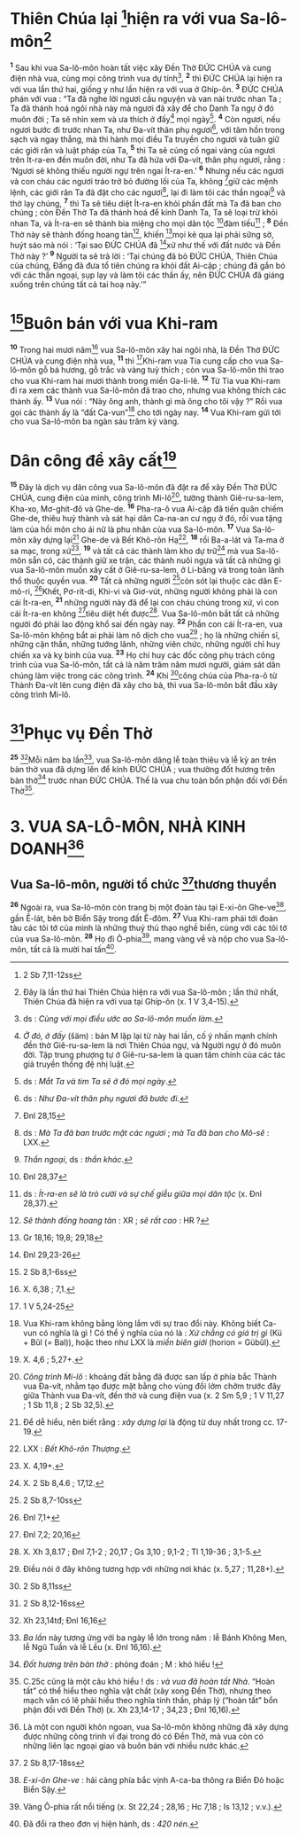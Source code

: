 # Thiên Chúa lại [^1*]hiện ra với vua Sa-lô-môn[^1]
<sup><b>1</b></sup> Sau khi vua Sa-lô-môn hoàn tất việc xây Đền Thờ ĐỨC CHÚA và cung điện nhà vua, cùng mọi công trình vua dự tính[^2], <sup><b>2</b></sup> thì ĐỨC CHÚA lại hiện ra với vua lần thứ hai, giống y như lần hiện ra với vua ở Ghíp-ôn. <sup><b>3</b></sup> ĐỨC CHÚA phán với vua : “Ta đã nghe lời ngươi cầu nguyện và van nài trước nhan Ta ; Ta đã thánh hoá ngôi nhà này mà ngươi đã xây để cho Danh Ta ngự ở đó muôn đời ; Ta sẽ nhìn xem và ưa thích ở đấy[^3] mọi ngày[^4]. <sup><b>4</b></sup> Còn ngươi, nếu ngươi bước đi trước nhan Ta, như Đa-vít thân phụ ngươi[^5], với tâm hồn trong sạch và ngay thẳng, mà thi hành mọi điều Ta truyền cho ngươi và tuân giữ các giới răn và luật pháp của Ta, <sup><b>5</b></sup> thì Ta sẽ củng cố ngai vàng của ngươi trên Ít-ra-en đến muôn đời, như Ta đã hứa với Đa-vít, thân phụ ngươi, rằng : ‘Ngươi sẽ không thiếu người ngự trên ngai Ít-ra-en.’ <sup><b>6</b></sup> Nhưng nếu các ngươi và con cháu các ngươi tráo trở bỏ đường lối của Ta, không [^2*]giữ các mệnh lệnh, các giới răn Ta đã đặt cho các ngươi[^6], lại đi làm tôi các thần ngoại[^7] và thờ lạy chúng, <sup><b>7</b></sup> thì Ta sẽ tiêu diệt Ít-ra-en khỏi phần đất mà Ta đã ban cho chúng ; còn Đền Thờ Ta đã thánh hoá để kính Danh Ta, Ta sẽ loại trừ khỏi nhan Ta, và Ít-ra-en sẽ thành bia miệng cho mọi dân tộc [^3*]đàm tiếu[^8] ; <sup><b>8</b></sup> Đền Thờ này sẽ thành đống hoang tàn[^9], khiến [^4*]mọi kẻ qua lại phải sững sờ, huýt sáo mà nói : ‘Tại sao ĐỨC CHÚA đã [^5*]xử như thế với đất nước và Đền Thờ này ?’ <sup><b>9</b></sup> Người ta sẽ trả lời : ‘Tại chúng đã bỏ ĐỨC CHÚA, Thiên Chúa của chúng, Đấng đã đưa tổ tiên chúng ra khỏi đất Ai-cập ; chúng đã gắn bó với các thần ngoại, sụp lạy và làm tôi các thần ấy, nên ĐỨC CHÚA đã giáng xuống trên chúng tất cả tai hoạ này.’”

# [^6*]Buôn bán với vua Khi-ram
<sup><b>10</b></sup> Trong hai mươi năm[^10] vua Sa-lô-môn xây hai ngôi nhà, là Đền Thờ ĐỨC CHÚA và cung điện nhà vua, <sup><b>11</b></sup> thì [^7*]Khi-ram vua Tia cung cấp cho vua Sa-lô-môn gỗ bá hương, gỗ trắc và vàng tuỳ thích ; còn vua Sa-lô-môn thì trao cho vua Khi-ram hai mươi thành trong miền Ga-li-lê. <sup><b>12</b></sup> Từ Tia vua Khi-ram đi ra xem các thành vua Sa-lô-môn đã trao cho, nhưng vua không thích các thành ấy. <sup><b>13</b></sup> Vua nói : “Này ông anh, thành gì mà ông cho tôi vậy ?” Rồi vua gọi các thành ấy là “đất Ca-vun”[^11] cho tới ngày nay. <sup><b>14</b></sup> Vua Khi-ram gửi tới cho vua Sa-lô-môn ba ngàn sáu trăm ký vàng.

# Dân công để xây cất[^12]
<sup><b>15</b></sup> Đây là dịch vụ dân công vua Sa-lô-môn đã đặt ra để xây Đền Thờ ĐỨC CHÚA, cung điện của mình, công trình Mi-lô[^13], tường thành Giê-ru-sa-lem, Kha-xo, Mơ-ghít-đô và Ghe-de. <sup><b>16</b></sup> Pha-ra-ô vua Ai-cập đã tiến quân chiếm Ghe-de, thiêu huỷ thành và sát hại dân Ca-na-an cư ngụ ở đó, rồi vua tặng làm của hồi môn cho ái nữ là phu nhân của vua Sa-lô-môn. <sup><b>17</b></sup> Vua Sa-lô-môn xây dựng lại[^14] Ghe-de và Bết Khô-rôn Hạ[^15], <sup><b>18</b></sup> rồi Ba-a-lát và Ta-ma ở sa mạc, trong xứ[^16], <sup><b>19</b></sup> và tất cả các thành làm kho dự trữ[^17] mà vua Sa-lô-môn sẵn có, các thành giữ xe trận, các thành nuôi ngựa và tất cả những gì vua Sa-lô-môn muốn xây cất ở Giê-ru-sa-lem, ở Li-băng và trong toàn lãnh thổ thuộc quyền vua. <sup><b>20</b></sup> Tất cả những người [^8*]còn sót lại thuộc các dân E-mô-ri, [^9*]Khết, Pơ-rít-di, Khi-vi và Giơ-vút, những người không phải là con cái Ít-ra-en, <sup><b>21</b></sup> những người này đã để lại con cháu chúng trong xứ, vì con cái Ít-ra-en không [^10*]tiêu diệt hết được[^18]. Vua Sa-lô-môn bắt tất cả những người đó phải lao động khổ sai đến ngày nay. <sup><b>22</b></sup> Phần con cái Ít-ra-en, vua Sa-lô-môn không bắt ai phải làm nô dịch cho vua[^19] ; họ là những chiến sĩ, những cận thần, những tướng lãnh, những viên chức, những người chỉ huy chiến xa và kỵ binh của vua. <sup><b>23</b></sup> Họ chỉ huy các đốc công phụ trách công trình của vua Sa-lô-môn, tất cả là năm trăm năm mươi người, giám sát dân chúng làm việc trong các công trình. <sup><b>24</b></sup> Khi [^11*]công chúa của Pha-ra-ô từ Thành Đa-vít lên cung điện đã xây cho bà, thì vua Sa-lô-môn bắt đầu xây công trình Mi-lô.

# [^12*]Phục vụ Đền Thờ
<sup><b>25</b></sup> [^13*]Mỗi năm ba lần[^20], vua Sa-lô-môn dâng lễ toàn thiêu và lễ kỳ an trên bàn thờ vua đã dựng lên để kính ĐỨC CHÚA ; vua thường đốt hương trên bàn thờ[^21] trước nhan ĐỨC CHÚA. Thế là vua chu toàn bổn phận đối với Đền Thờ[^22].

# 3. VUA SA-LÔ-MÔN, NHÀ KINH DOANH[^23]
## Vua Sa-lô-môn, người tổ chức [^14*]thương thuyền
<sup><b>26</b></sup> Ngoài ra, vua Sa-lô-môn còn trang bị một đoàn tàu tại E-xi-ôn Ghe-ve[^24], gần Ê-lát, bên bờ Biển Sậy trong đất Ê-đôm. <sup><b>27</b></sup> Vua Khi-ram phái tới đoàn tàu các tôi tớ của mình là những thuỷ thủ thạo nghề biển, cùng với các tôi tớ của vua Sa-lô-môn. <sup><b>28</b></sup> Họ đi Ô-phia[^25], mang vàng về và nộp cho vua Sa-lô-môn, tất cả là mười hai tấn[^26].

[^1]: Đây là lần thứ hai Thiên Chúa hiện ra với vua Sa-lô-môn ; lần thứ nhất, Thiên Chúa đã hiện ra với vua tại Ghíp-ôn (x. 1 V 3,4-15).
[^2]: ds : <i>Cùng với mọi điều ước ao Sa-lô-môn muốn làm</i>.
[^3]: <i>Ở đó, ở đấy</i> (<span class="hebrew-translit">šäm</span>) : bản M lặp lại từ này hai lần, cố ý nhấn mạnh chính đền thờ Giê-ru-sa-lem là nơi Thiên Chúa ngự, và Người ngự ở đó muôn đời. Tập trung phượng tự ở Giê-ru-sa-lem là quan tâm chính của các tác giả truyền thống đệ nhị luật.
[^4]: ds : <i>Mắt Ta và tim Ta sẽ ở đó mọi ngày</i>.
[^5]: ds : <i>Như Đa-vít thân phụ ngươi đã bước đi</i>.
[^6]: ds : <i>Mà Ta đã ban trước mặt các ngươi</i> ; <i>mà Ta đã ban cho Mô-sê</i> : LXX.
[^7]: <i>Thần ngoại</i>, ds : <i>thần khác</i>.
[^8]: ds : <i>Ít-ra-en sẽ là trò cười và sự chế giễu giữa mọi dân tộc</i> (x. Đnl 28,37).
[^9]: <i>Sẽ thành đống hoang tàn</i> : XR ; <i>sẽ rất cao</i> : HR ?
[^10]: X. 6,38 ; 7,1.
[^11]: Vua Khi-ram không bằng lòng lắm với sự trao đổi này. Không biết Ca-vun có nghĩa là gì ! Có thể ý nghĩa của nó là : <i>Xứ chẳng có giá trị gì</i> (<span class="hebrew-translit">Kü</span> + <span class="hebrew-translit">Bûl</span> (= <span class="hebrew-translit">Bal</span>)), hoặc theo như LXX là <i>miền biên giới</i> (<span class="hebrew-translit">horion</span> = <span class="hebrew-translit">Gübûl</span>).
[^12]: X. 4,6 ; 5,27+.
[^13]: <i>Công trình Mi-lô</i> : khoảng đất bằng đã được san lấp ở phía bắc Thành vua Đa-vít, nhằm tạo được mặt bằng cho vùng đồi lởm chởm trước đây giữa Thành vua Đa-vít, đền thờ và cung điện vua (x. 2 Sm 5,9 ; 1 V 11,27 ; 1 Sb 11,8 ; 2 Sb 32,5).
[^14]: Để dễ hiểu, nên biết rằng : <i>xây dựng lại</i> là động từ duy nhất trong cc. 17-19.
[^15]: LXX : <i>Bết Khô-rôn Thượng</i>.
[^16]: X. 4,19+.
[^17]: X. 2 Sb 8,4.6 ; 17,12.
[^18]: X. Xh 3,8.17 ; Đnl 7,1-2 ; 20,17 ; Gs 3,10 ; 9,1-2 ; Tl 1,19-36 ; 3,1-5.
[^19]: Điều nói ở đây không tương hợp với những nơi khác (x. 5,27 ; 11,28+).
[^20]: <i>Ba lần</i> này tương ứng với ba ngày lễ lớn trong năm : lễ Bánh Không Men, lễ Ngũ Tuần và lễ Lều (x. Đnl 16,16).
[^21]: <i>Đốt hương trên bàn thờ</i> : phỏng đoán ; M : khó hiểu !
[^22]: C.25c cũng là một câu khó hiểu ! ds : <i>và vua đã hoàn tất Nhà</i>. “Hoàn tất” có thể hiểu theo nghĩa vật chất (xây xong Đền Thờ), nhưng theo mạch văn có lẽ phải hiểu theo nghĩa tinh thần, pháp lý (“hoàn tất” bổn phận đối với Đền Thờ) (x. Xh 23,14-17 ; 34,23 ; Đnl 16,16).
[^23]: Là một con người khôn ngoan, vua Sa-lô-môn không những đã xây dựng được những công trình vĩ đại trong đó có Đền Thờ, mà vua còn có những liên lạc ngoại giao và buôn bán với nhiều nước khác.
[^24]: <i>E-xi-ôn Ghe-ve</i> : hải cảng phía bắc vịnh A-ca-ba thông ra Biển Đỏ hoặc Biển Sậy.
[^25]: Vàng Ô-phia rất nổi tiếng (x. St 22,24 ; 28,16 ; Hc 7,18 ; Is 13,12 ; v.v.).
[^26]: Đã đổi ra theo đơn vị hiện hành, ds : <i>420 nén</i>.
[^1*]: 2 Sb 7,11-12ss
[^2*]: Đnl 28,15
[^3*]: Đnl 28,37
[^4*]: Gr 18,16; 19,8; 29,18
[^5*]: Đnl 29,23-26
[^6*]: 2 Sb 8,1-6ss
[^7*]: 1 V 5,24-25
[^8*]: 2 Sb 8,7-10ss
[^9*]: Đnl 7,1+
[^10*]: Đnl 7,2; 20,16
[^11*]: 2 Sb 8,11ss
[^12*]: 2 Sb 8,12-16ss
[^13*]: Xh 23,14tđ; Đnl 16,16
[^14*]: 2 Sb 8,17-18ss
